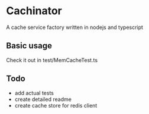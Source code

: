 # Cachinator
A cache service factory written in nodejs and typescript

## Basic usage
Check it out in test/MemCacheTest.ts

## Todo
- add actual tests
- create detailed readme
- create cache store for redis client